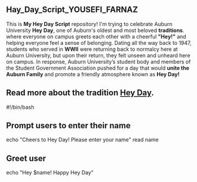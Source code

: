 ## Hay_Day_Script_YOUSEFI_FARNAZ


This is **My Hey Day Script** repository! 
I'm trying to celebrate Auburn University **Hey Day**, one of Auburn's oldest and most beloved **traditions**. where everyone on campus greets each other with a cheerful **"Hey!"** and helping everyone feel a sense of belonging. 
Dating all the way back to 1947, students who served in **WWII** were returning back to normalcy here at Auburn University, but upon their return, they felt unseen and unheard here on campus. In response, Auburn University’s student body and members of the Student Government Association pushed for a day that would **unite the Auburn Family** and promote a friendly atmosphere known as **Hey Day!**

## Read more about the tradition [Hey Day](http://sga.auburn.edu/hey-day/).

#!/bin/bash

## Prompt users to enter their name
echo "Cheers to Hey Day! Please enter your name"
read name

## Greet user
echo "Hey $name! Happy Hey Day"
